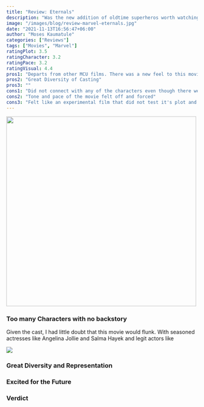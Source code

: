 ```yaml
---
title: "Review: Eternals"
description: "Was the new addition of oldtime superheros worth watching?"
image: "/images/blog/review-marvel-eternals.jpg"
date: "2021-11-13T16:56:47+06:00"
author: "Moses Kaumatule"
categories: ["Reviews"]
tags: ["Movies", "Marvel"]
ratingPlot: 3.5
ratingCharacter: 3.2
ratingPace: 3.2
ratingVisual: 4.4
pros1: "Departs from other MCU films. There was a new feel to this movie."
pros2: "Great Diversity of Casting"
pros3: ""
cons1: "Did not connect with any of the characters even though there were ten main characters in total"
cons2: "Tone and pace of the movie felt off and forced"
cons3: "Felt like an experimental film that did not test it's plot and content enough"
---
```


<a href="http://www.youtube.com/watch?feature=player_embedded&v=x_me3xsvDgk
" target="_blank" id="pointer"><img src="https://wdwnt.com/wp-content/uploads/2021/05/Eternals-2636659-1155x720.jpg" width="500" id="pointer"/></a>


### Too many Characters with no backstory
Given the cast, I had little doubt that this movie would flunk. With seasoned actresses like Angelina Jollie and Salma Hayek and legit actors like 

![](https://c.tenor.com/-1bx6x899ugAAAAC/eternals-marvels-eternals.gif)

### Great Diversity and Representation


### Excited for the Future


### Verdict
